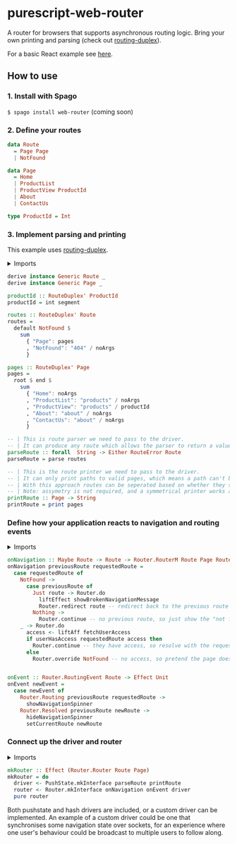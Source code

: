 # purescript-web-router

A router for browsers that supports asynchronous routing logic. Bring your own printing and parsing (check out [routing-duplex](https://github.com/natefaubion/purescript-routing-duplex)).

For a basic React example see [here](https://github.com/robertdp/purescript-web-router-example/tree/master/src).

## How to use

### 1. Install with Spago

`$ spago install web-router` (coming soon)

### 2. Define your routes

```purescript
data Route
  = Page Page
  | NotFound

data Page
  = Home
  | ProductList
  | ProductView ProductId
  | About
  | ContactUs

type ProductId = Int
```

### 3. Implement parsing and printing

This example uses [routing-duplex](https://github.com/natefaubion/purescript-routing-duplex).

<details>
<summary>Imports</summary>

```purescript
import Prelude hiding ((/))
import Data.Either (Either)
import Data.Generic.Rep (class Generic)
import Routing.Duplex (RouteDuplex', default, end, int, parse, print, root, segment)
import Routing.Duplex.Generic (noArgs, sum)
import Routing.Duplex.Generic.Syntax ((/))
import Routing.Duplex.Parser (RouteError)
```

</details>

```purescript
derive instance Generic Route _
derive instance Generic Page _

productId :: RouteDuplex' ProductId
productId = int segment

routes :: RouteDuplex' Route
routes =
  default NotFound $
    sum
      { "Page": pages
      , "NotFound": "404" / noArgs
      }

pages :: RouteDuplex' Page
pages =
  root $ end $
    sum
      { "Home": noArgs
      , "ProductList": "products" / noArgs
      , "ProductView": "products" / productId
      , "About": "about" / noArgs
      , "ContactUs": "about" / noArgs
      }

-- | This is route parser we need to pass to the driver.
-- | It can produce any route which allows the parser to return a value of `NotFound` instead of failing.
parseRoute :: forall  String -> Either RouteError Route
parseRoute = parse routes

-- | This is the route printer we need to pass to the driver.
-- | It can only print paths to valid pages, which means a path can't be produced for the `NotFound` route.
-- | With this approach routes can be seperated based on whether they should be a navigation target and have a URL.
-- | Note: assymetry is not required, and a symmetrical printer works as well.
printRoute :: Page -> String
printRoute = print pages
```

### Define how your application reacts to navigation and routing events

<details>
<summary>Imports</summary>

```purescript
import Web.Router as Router
```

</details>

```purescript
onNavigation :: Maybe Route -> Route -> Router.RouterM Route Page Router.Routing Router.Resolved Unit
onNavigation previousRoute requestedRoute =
  case requestedRoute of
    NotFound ->
      case previousRoute of
        Just route -> Router.do
          liftEffect showBrokenNavigationMessage
          Router.redirect route -- redirect back to the previous route and show a message
        Nothing ->
          Router.continue -- no previous route, so just show the "not found" page
    _ -> Router.do
      access <- liftAff fetchUserAccess
      if userHasAccess requestedRoute access then
        Router.continue -- they have access, so resolve with the requested page
      else
        Router.override NotFound -- no access, so pretend the page doesn't exist


onEvent :: Router.RoutingEvent Route -> Effect Unit
onEvent newEvent =
  case newEvent of
    Router.Routing previousRoute requestedRoute ->
      showNavigationSpinner
    Router.Resolved previousRoute newRoute ->
      hideNavigationSpinner
      setCurrentRoute newRoute
```

### Connect up the driver and router

<details>
<summary>Imports</summary>

```purescript
import Web.Router as Router
import Web.Router.PushState as PushState
```

</details>

```purescript
mkRouter :: Effect (Router.Router Route Page)
mkRouter = do
  driver <- PushState.mkInterface parseRoute printRoute
  router <- Router.mkInterface onNavigation onEvent driver
  pure router
```

Both pushstate and hash drivers are included, or a custom driver can be implemented. An example of a custom driver could be one that synchronises some navigation state over sockets, for an experience where one user's behaviour could be broadcast to multiple users to follow along.
